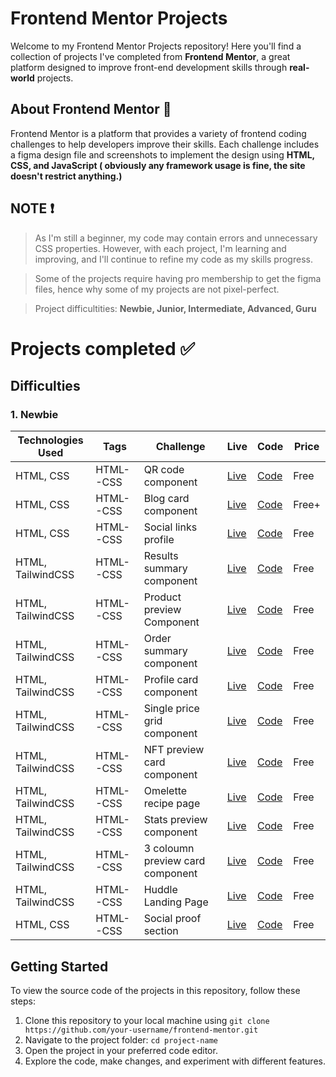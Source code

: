 # Frontend Mentor Projects

Welcome to my Frontend Mentor Projects repository! Here you'll find a collection of projects I've completed from **Frontend Mentor**, a great platform designed to improve front-end development skills through **real-world** projects.

## About Frontend Mentor 🎨
Frontend Mentor is a platform that provides a variety of frontend coding challenges to help developers improve their skills. Each challenge includes a figma design file and screenshots to implement the design using **HTML, CSS, and JavaScript ( obviously any framework usage is fine, the site doesn't restrict anything.)**

## NOTE ❗
> As I'm still a beginner, my code may contain errors and unnecessary CSS properties. However, with each project, I'm learning and improving, and I'll continue to refine my code as my skills progress.

> Some of the projects require having pro membership to get the figma files, hence why some of my projects are not pixel-perfect.

> Project difficultities: **Newbie, Junior, Intermediate, Advanced, Guru**

# Projects completed ✅ 

## Difficulties

### 1. Newbie

| Technologies Used | Tags  | Challenge | Live | Code | Price |
| --- | --- | --- | --- | --- | --- |
| HTML, CSS | HTML--CSS | QR code component | [Live](https://qr-code-seven-pied.vercel.app/) | [Code](./Qr-code) | Free |
| HTML, CSS | HTML--CSS | Blog card component | [Live](https://blog-card-inky.vercel.app/) | [Code](./Blog-card) | Free+ |
| HTML, CSS | HTML--CSS | Social links profile | [Live](https://social-links-profile-two-azure.vercel.app/) | [Code](./Social-links-profile) | Free |
| HTML, TailwindCSS | HTML--CSS | Results summary component | [Live](https://results-summary-sand.vercel.app/) | [Code](./Results-summary) | Free |
| HTML, TailwindCSS | HTML--CSS | Product preview Component | [Live](https://product-preview-card-component-xi-black.vercel.app/) | [Code](./product-preview-card-component) | Free |
| HTML, TailwindCSS | HTML--CSS | Order summary component | [Live](https://order-summary-component-eight-blond.vercel.app/) | [Code](./Order-summary-component) | Free |
| HTML, TailwindCSS | HTML--CSS | Profile card component | [Live](https://profile-card-component-gray-five.vercel.app/) | [Code](./Profile-card-component) | Free |
| HTML, TailwindCSS | HTML--CSS | Single price grid component| [Live](https://single-price-grid-component-dun-nine.vercel.app/) | [Code](./Single-price-grid-component) | Free |
| HTML, TailwindCSS | HTML--CSS | NFT preview card component| [Live](https://nft-preview-card-component-nu-puce.vercel.app/) | [Code](./nft-preview-card-component) | Free |
| HTML, TailwindCSS | HTML--CSS | Omelette recipe page| [Live](https://recipe-page-dun-xi.vercel.app/) | [Code](./Recipe-page) | Free |
| HTML, TailwindCSS | HTML--CSS | Stats preview component| [Live](https://stats-preview-card-component-theta-six.vercel.app/) | [Code](./stats-preview-card-component) | Free |
| HTML, TailwindCSS | HTML--CSS | 3 coloumn preview card component| [Live](https://3-column-preview-card-component-eight-bice.vercel.app/) | [Code](./3-column-preview-card-component) | Free |
| HTML, TailwindCSS | HTML--CSS | Huddle Landing Page| [Live](https://huddle-landing-page-gray-nu.vercel.app/) | [Code](./huddle-landing-page) | Free |
| HTML, CSS | HTML--CSS | Social proof section | [Live](https://social-proof-section-iota.vercel.app/) | [Code](./social-proof-section) | Free |






## Getting Started 
To view the source code of the projects in this repository, follow these steps:

1. Clone this repository to your local machine using `git clone https://github.com/your-username/frontend-mentor.git`
2. Navigate to the project folder: `cd project-name`
3. Open the project in your preferred code editor.
4. Explore the code, make changes, and experiment with different features.


